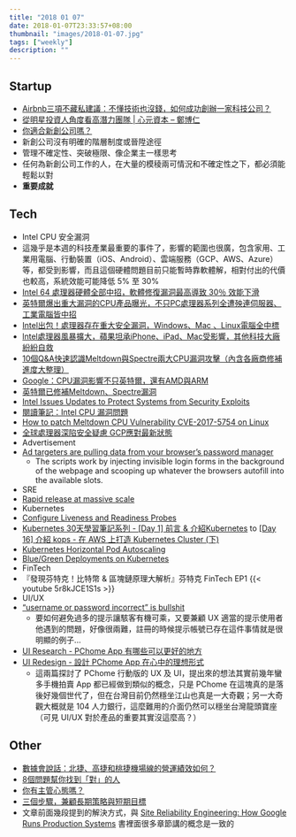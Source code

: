 ```yaml
---
title: "2018 01 07"
date: 2018-01-07T23:33:57+08:00
thumbnail: "images/2018-01-07.jpg"
tags: ["weekly"]
description: ""
---
```


## Startup

* [Airbnb三項不藏私建議：不懂技術也沒錢，如何成功創辦一家科技公司？](https://meet.bnext.com.tw/articles/view/42143)
* [從明星投資人角度看高潛力團隊 | 心元資本 – 鄭博仁](http://www.workface.tw/blog/work/wftpree108/)
* [你適合新創公司嗎？](https://www.hbrtaiwan.com/article_content_AR0007574.html)
 * 新創公司沒有明確的階層制度或晉陞途徑
 * 管理不確定性、突破極限、像企業主一樣思考
 * 任何為新創公司工作的人，在大量的模稜兩可情況和不確定性之下，都必須能輕鬆以對
* **重要成就**

## Tech

* Intel CPU 安全漏洞
 * 這幾乎是本週的科技產業最重要的事件了，影響的範圍也很廣，包含家用、工業用電腦、行動裝置（iOS、Android）、雲端服務（GCP、AWS、Azure）等，都受到影響，而且這個硬體問題目前只能暫時靠軟體解，相對付出的代價也較高，系統效能可能降低 5% 至 30%
 * [Intel 64 處理器硬體全部中招，軟體修復漏洞最高導致 30％ 效能下滑](https://www.techbang.com/posts/56053-intel-64-processor-hardware-all-of-the-above-the-software-fixes-the-highest-vulnerability-caused-by-30-performance-decline)
 * [英特爾爆出重大漏洞的CPU產品曝光，不只PC處理器系列全遭殃連伺服器、工業電腦皆中招](https://www.ithome.com.tw/news/120196)
 * [Intel出包！處理器存在重大安全漏洞，Windows、Mac 、Linux電腦全中標](https://www.bnext.com.tw/article/47677/intel-arm-processor-flaw-chipocalypse-windows-macos-linux)
 * [lntel處理器風暴擴大，蘋果坦承iPhone、iPad、Mac受影響，其他科技大廠紛紛自救](https://www.bnext.com.tw/article/47691/apple-on-intel-chip-bugs-meltdown-and-spectre)
 * [10個Q&A快速認識Meltdown與Spectre兩大CPU漏洞攻擊（內含各廠商修補進度大整理）](https://www.ithome.com.tw/news/120312)
 * [Google：CPU漏洞影響不只英特爾，還有AMD與ARM](https://www.ithome.com.tw/news/120180)
 * [英特爾已修補Meltdown、Spectre漏洞](https://www.ithome.com.tw/news/120197)
 * [Intel Issues Updates to Protect Systems from Security Exploits](https://newsroom.intel.com/news-releases/intel-issues-updates-protect-systems-security-exploits/)
 * [閱讀筆記：Intel CPU 漏洞問題](http://blog.darkthread.net/post-2018-01-04-intel-cpu-vulnerability.aspx)
 * [How to patch Meltdown CPU Vulnerability CVE-2017-5754 on Linux](https://www.cyberciti.biz/faq/patch-meltdown-cpu-vulnerability-cve-2017-5754-linux/)
 * [全球處理器深陷安全疑慮 GCP應對最新狀態](https://blog.gcp.expert/intel-cpu-vulnerability/)
* Advertisement
 * [Ad targeters are pulling data from your browser’s password manager](https://www.theverge.com/2017/12/30/16829804/browser-password-manager-adthink-princeton-research)
     * The scripts work by injecting invisible login forms in the background of the webpage and scooping up whatever the browsers autofill into the available slots.
* SRE
 * [Rapid release at massive scale](https://code.facebook.com/posts/270314900139291/rapid-release-at-massive-scale)
* Kubernetes
 * [Configure Liveness and Readiness Probes](https://kubernetes.io/docs/tasks/configure-pod-container/configure-liveness-readiness-probes/)
 * [Kubernetes 30天學習筆記系列 - [Day 1] 前言 & 介紹Kubernetes](https://ithelp.ithome.com.tw/articles/10192401) to [[Day 16] 介紹 kops - 在 AWS 上打造 Kubernetes Cluster (下)](https://ithelp.ithome.com.tw/articles/10195765)
 * [Kubernetes Horizontal Pod Autoscaling](http://samchu.logdown.com/posts/2486529-kubernetes-horizontal-pod-autoscaling)
 * [Blue/Green Deployments on Kubernetes](https://www.ianlewis.org/en/bluegreen-deployments-kubernetes)
* FinTech
 * 『發現芬特克！比特幣 & 區塊鏈原理大解析』芬特克 FinTech EP1 {{< youtube 5r8kJCE1S1s >}}
* UI/UX
 * [“username or password incorrect” is bullshit](https://hackernoon.com/username-or-password-is-incorrect-is-bullshit-89985ca2be48)
     * 要如何避免過多的提示讓駭客有機可乘，又要兼顧 UX 適當的提示使用者他遇到的問題，好像很兩難，註冊的時候提示帳號已存在這件事情就是很明顯的例子...
 * [UI Research - PChome App 有哪些可以更好的地方](https://medium.com/as-a-product-designer/ui-research-pchome-app-%E6%9C%89%E5%93%AA%E4%BA%9B%E5%8F%AF%E4%BB%A5%E6%9B%B4%E5%A5%BD%E7%9A%84%E5%9C%B0%E6%96%B9-3903e2e44849)
 * [UI Redesign - 設計 PChome App 在心中的理想形式](https://medium.com/as-a-product-designer/ui-redesign-%E8%A8%AD%E8%A8%88-pchome-app-%E5%9C%A8%E5%BF%83%E4%B8%AD%E7%9A%84%E7%90%86%E6%83%B3%E5%BD%A2%E5%BC%8F-603be2245712)
     * 這兩篇探討了 PChome 行動版的 UX 及 UI，提出來的想法其實前幾年蠻多手機拍賣 App 都已經做到類似的概念，只是 PChome 在這塊真的是落後好幾個世代了，但在台灣目前仍然穩坐江山也真是一大奇觀；另一大奇觀大概就是 104 人力銀行，這麼難用的介面仍然可以穩坐台灣龍頭寶座（可見 UI/UX 對於產品的重要其實沒這麼高？）

## Other

* [數據會說話：北捷、高捷和桃捷機場線的營運績效如何？](https://www.thenewslens.com/article/86359)
* [8個問題幫你找到「對」的人](http://tesa.today/article/1729)
* [你有主管心態嗎？](https://www.hbrtaiwan.com/article_content_AR0003533.html)
* [三個步驟，兼顧長期策略與短期目標](https://www.hbrtaiwan.com/article_content_AR0007649.html)
 * 文章前面幾段提到的解決方式，與 [Site Reliability Engineering: How Google Runs Production Systems](https://www.tenlong.com.tw/products/9789864766253) 書裡面很多章節講的概念是一致的
